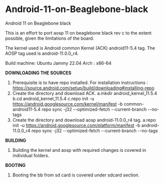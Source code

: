 # Android-11-on-Beaglebone-black
Android 11 on Beaglebone black

This is an effort to port aosp 11 on beaglebone black rev c to the extent possible,
given the limitations of the board.

The kernel used is Android common Kernel (ACK) android11-5.4 tag.
The AOSP tag used is android-11.0.0_r4.

Build machine: Ubuntu Jammy 22.04
Arch : x86-64



**DOWNLOADING THE SOURCES**

1. Prerequisite is to have repo installed.
    For installation instructions : https://source.android.com/setup/build/downloading#installing-repo
2. Create the directory and download ACK.
    a.mkdir android_kernel_11.5.4
    b.cd android_kernel_11.5.4
    c.repo init -u https://android.googlesource.com/kernel/manifest -b common-android11-5.4
      repo sync -j32 --optimized-fetch --current-branch --no-tags
3. Create the directory and download aosp android-11.0.0_r4 tag.
    a.repo init -u https://android.googlesource.com/platform/manifest -b android-11.0.0_r4
      repo sync -j32 --optimized-fetch --current-branch --no-tags



**BUILDING**
1. Building the kernel and aosp with required changes is covered in individual folders.



**BOOTING**
1. Booting the bb from sd card is covered under sdcard section.



    
